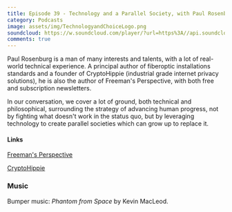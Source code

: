 ```yaml
---
title: Episode 39 - Technology and a Parallel Society, with Paul Rosenburg
category: Podcasts
image: assets/img/TechnologyandChoiceLogo.png
soundcloud: https://w.soundcloud.com/player/?url=https%3A//api.soundcloud.com/tracks/533181066
comments: true
---
```


Paul Rosenburg is a man of many interests and talents, with a lot of real-world technical experience. A principal author of fiberoptic installations standards and a founder of CryptoHippie (industrial grade internet privacy solutions), he is also the author of Freeman's Perspective, with both free and subscription newsletters.

In our conversation, we cover a lot of ground, both technical and philosophical, surrounding the strategy of advancing human progress, not by fighting what doesn't work in the status quo, but by leveraging technology to create parallel societies which can grow up to replace it. 


#### Links

[Freeman's Perspective](https://www.freemansperspective.com)

[CryptoHippie](https://secure.cryptohippie.com/)


### Music

Bumper music: *Phantom from Space* by Kevin MacLeod.
